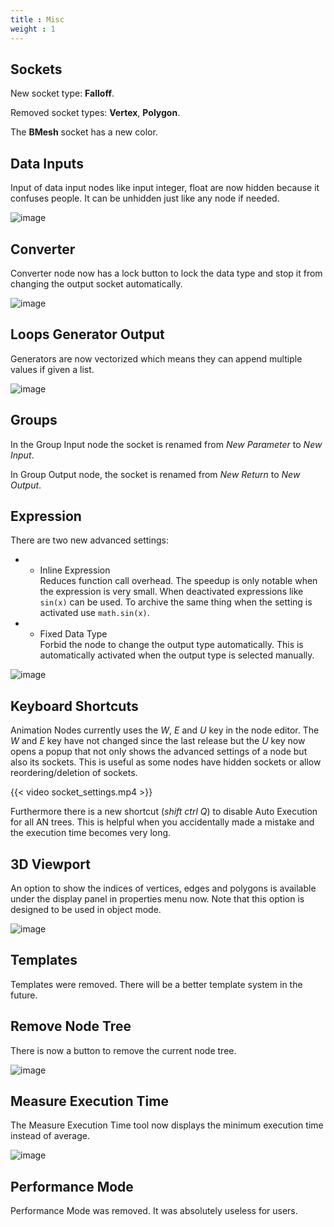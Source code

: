 ```yaml
---
title : Misc
weight : 1
---
```




## Sockets

New socket type: **Falloff**.

Removed socket types: **Vertex**, **Polygon**.

The **BMesh** socket has a new color.

## Data Inputs

Input of data input nodes like input integer, float are now hidden
because it confuses people. It can be unhidden just like any node if
needed.

![image](input_nodes.png)

## Converter

Converter node now has a lock button to lock the data type and stop it
from changing the output socket automatically.

![image](converter.png)

## Loops Generator Output

Generators are now vectorized which means they can append multiple
values if given a list.

![image](loops.png)

## Groups

In the Group Input node the socket is renamed from *New Parameter* to
*New Input*.

In Group Output node, the socket is renamed from *New Return* to *New
Output*.

## Expression

There are two new advanced settings:

  -   - Inline Expression  
        Reduces function call overhead. The speedup is only notable when
        the expression is very small. When deactivated expressions like
        `sin(x)` can be used. To archive the same thing when the setting
        is activated use `math.sin(x)`.

  -   - Fixed Data Type  
        Forbid the node to change the output type automatically. This is
        automatically activated when the output type is selected
        manually.

![image](expression_node.png)

## Keyboard Shortcuts

Animation Nodes currently uses the *W*, *E* and *U* key in the node
editor. The *W* and *E* key have not changed since the last release but
the *U* key now opens a popup that not only shows the advanced settings
of a node but also its sockets. This is useful as some nodes have hidden
sockets or allow reordering/deletion of sockets.

{{< video socket_settings.mp4 >}}

Furthermore there is a new shortcut (*shift ctrl Q*) to disable Auto
Execution for all AN trees. This is helpful when you accidentally made a
mistake and the execution time becomes very long.

## 3D Viewport

An option to show the indices of vertices, edges and polygons is
available under the display panel in properties menu now. Note that this
option is designed to be used in object mode.

![image](viewport_indices.png)

## Templates

Templates were removed. There will be a better template system in the
future.

## Remove Node Tree

There is now a button to remove the current node tree.

![image](remove_button.png)

## Measure Execution Time

The Measure Execution Time tool now displays the minimum execution time
instead of average.

![image](measure_execution_times.png)

## Performance Mode

Performance Mode was removed. It was absolutely useless for users.
